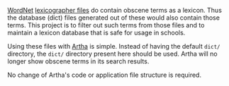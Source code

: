[WordNet][] [lexicographer files][] do contain obscene terms as a lexicon. Thus the database (dict) files generated out of these would also contain those terms. This project is to filter out such terms from those files and to maintain a lexicon database that is safe for usage in schools.

Using these files with [Artha][] is simple. Instead of having the default `dict/` directory, the `dict/` directory present here should be used. Artha will no longer show obscene terms in its search results.

No change of Artha's code or application file structure is required.

[WordNet]: http://wordnet.princeton.edu/
[lexicographer files]: http://wordnetcode.princeton.edu/wn3.1.dict.tar.gz
[Artha]: http://artha.sourceforge.net/
